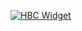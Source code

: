 [![HBC Widget](https://hydrogenbots.club/bot/713168762462928946/widget)](https://hydrogenbots.club/bot/713168762462928946/)
